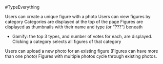 #TypeEverything

Users can create a unique figure with a photo
Users can view figures by category
Categories are displayed at the top of the page
Figures are displayed as thumbnails with their name and type (or "???") beneath
  - Gamify: the top 3 types, and number of votes for each, are displayed.
Clicking a category selects all figures of that category














Users can upload a new photo for an existing figure (Figures can have more than one photo)
Figures with multiple photos cycle through existing photos.